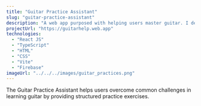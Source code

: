 ```yaml
---
title: "Guitar Practice Assistant"
slug: "guitar-practice-assistant"
description: "A web app purposed with helping users master guitar. I designed and built practices that break users out of bad habits and help them learn complex patterns more simply."
projectUrl: "https://guitarhelp.web.app"
technologies: 
  - "React JS"
  - "TypeScript"
  - "HTML"
  - "CSS"
  - "Vite"
  - "Firebase"
imageUrl: "../../../images/guitar_practices.png"
---
```


The Guitar Practice Assistant helps users overcome common challenges in learning guitar by providing structured practice exercises.
